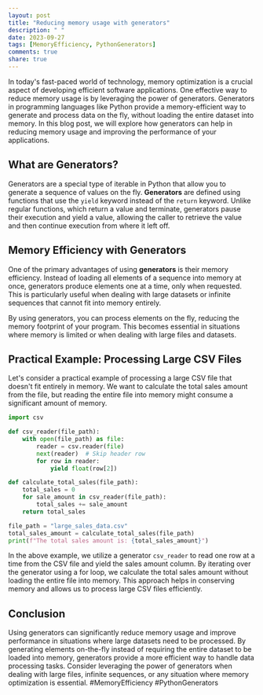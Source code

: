 ```yaml
---
layout: post
title: "Reducing memory usage with generators"
description: " "
date: 2023-09-27
tags: [MemoryEfficiency, PythonGenerators]
comments: true
share: true
---
```


In today's fast-paced world of technology, memory optimization is a crucial aspect of developing efficient software applications. One effective way to reduce memory usage is by leveraging the power of generators. Generators in programming languages like Python provide a memory-efficient way to generate and process data on the fly, without loading the entire dataset into memory. In this blog post, we will explore how generators can help in reducing memory usage and improving the performance of your applications.

## What are Generators?

Generators are a special type of iterable in Python that allow you to generate a sequence of values on the fly. **Generators** are defined using functions that use the `yield` keyword instead of the `return` keyword. Unlike regular functions, which return a value and terminate, generators pause their execution and yield a value, allowing the caller to retrieve the value and then continue execution from where it left off.

## Memory Efficiency with Generators

One of the primary advantages of using **generators** is their memory efficiency. Instead of loading all elements of a sequence into memory at once, generators produce elements one at a time, only when requested. This is particularly useful when dealing with large datasets or infinite sequences that cannot fit into memory entirely.

By using generators, you can process elements on the fly, reducing the memory footprint of your program. This becomes essential in situations where memory is limited or when dealing with large files and datasets.

## Practical Example: Processing Large CSV Files

Let's consider a practical example of processing a large CSV file that doesn't fit entirely in memory. We want to calculate the total sales amount from the file, but reading the entire file into memory might consume a significant amount of memory.

```python
import csv

def csv_reader(file_path):
    with open(file_path) as file:
        reader = csv.reader(file)
        next(reader)  # Skip header row
        for row in reader:
            yield float(row[2])

def calculate_total_sales(file_path):
    total_sales = 0
    for sale_amount in csv_reader(file_path):
        total_sales += sale_amount
    return total_sales

file_path = "large_sales_data.csv"
total_sales_amount = calculate_total_sales(file_path)
print(f"The total sales amount is: {total_sales_amount}")
```

In the above example, we utilize a generator `csv_reader` to read one row at a time from the CSV file and yield the sales amount column. By iterating over the generator using a for loop, we calculate the total sales amount without loading the entire file into memory. This approach helps in conserving memory and allows us to process large CSV files efficiently.

## Conclusion

Using generators can significantly reduce memory usage and improve performance in situations where large datasets need to be processed. By generating elements on-the-fly instead of requiring the entire dataset to be loaded into memory, generators provide a more efficient way to handle data processing tasks. Consider leveraging the power of generators when dealing with large files, infinite sequences, or any situation where memory optimization is essential. #MemoryEfficiency #PythonGenerators